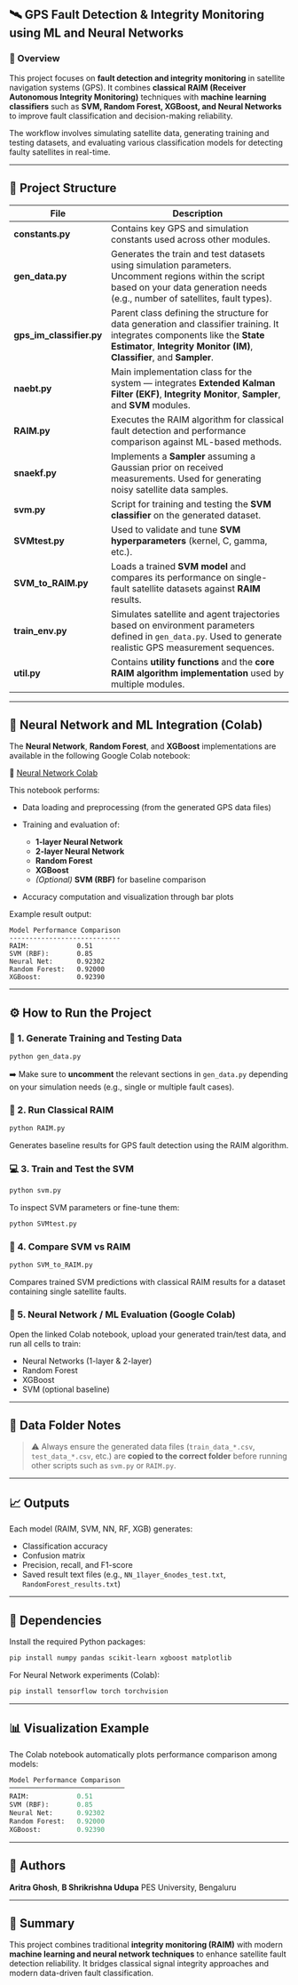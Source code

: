
## 🛰️ GPS Fault Detection & Integrity Monitoring using ML and Neural Networks

### 📘 Overview

This project focuses on **fault detection and integrity monitoring** in satellite navigation systems (GPS). It combines **classical RAIM (Receiver Autonomous Integrity Monitoring)** techniques with **machine learning classifiers** such as **SVM, Random Forest, XGBoost, and Neural Networks** to improve fault classification and decision-making reliability.

The workflow involves simulating satellite data, generating training and testing datasets, and evaluating various classification models for detecting faulty satellites in real-time.

---

## 🧩 Project Structure

| File                     | Description                                                                                                                                                                                          |
| ------------------------ | ---------------------------------------------------------------------------------------------------------------------------------------------------------------------------------------------------- |
| **constants.py**         | Contains key GPS and simulation constants used across other modules.                                                                                                                                 |
| **gen_data.py**          | Generates the train and test datasets using simulation parameters. <br>Uncomment regions within the script based on your data generation needs (e.g., number of satellites, fault types).            |
| **gps_im_classifier.py** | Parent class defining the structure for data generation and classifier training. It integrates components like the **State Estimator**, **Integrity Monitor (IM)**, **Classifier**, and **Sampler**. |
| **naebt.py**             | Main implementation class for the system — integrates **Extended Kalman Filter (EKF)**, **Integrity Monitor**, **Sampler**, and **SVM** modules.                                                     |
| **RAIM.py**              | Executes the RAIM algorithm for classical fault detection and performance comparison against ML-based methods.                                                                                       |
| **snaekf.py**            | Implements a **Sampler** assuming a Gaussian prior on received measurements. Used for generating noisy satellite data samples.                                                                       |
| **svm.py**               | Script for training and testing the **SVM classifier** on the generated dataset.                                                                                                                     |
| **SVMtest.py**           | Used to validate and tune **SVM hyperparameters** (kernel, C, gamma, etc.).                                                                                                                          |
| **SVM_to_RAIM.py**       | Loads a trained **SVM model** and compares its performance on single-fault satellite datasets against **RAIM** results.                                                                              |
| **train_env.py**         | Simulates satellite and agent trajectories based on environment parameters defined in `gen_data.py`. Used to generate realistic GPS measurement sequences.                                           |
| **util.py**              | Contains **utility functions** and the **core RAIM algorithm implementation** used by multiple modules.                                                                                              |

---

## 🤖 Neural Network and ML Integration (Colab)

The **Neural Network**, **Random Forest**, and **XGBoost** implementations are available in the following Google Colab notebook:

🔗 [Neural Network Colab](https://colab.research.google.com/drive/1pLewKTTS9Xe2bAenxXHcK5bzQkLSZcLb?usp=sharing)

This notebook performs:

* Data loading and preprocessing (from the generated GPS data files)
* Training and evaluation of:

  * **1-layer Neural Network**
  * **2-layer Neural Network**
  * **Random Forest**
  * **XGBoost**
  * *(Optional)* **SVM (RBF)** for baseline comparison
* Accuracy computation and visualization through bar plots

Example result output:

```
Model Performance Comparison
----------------------------
RAIM:            0.51
SVM (RBF):       0.85
Neural Net:      0.92302
Random Forest:   0.92000
XGBoost:         0.92390
```

---

## ⚙️ How to Run the Project

### 🧠 1. Generate Training and Testing Data

```bash
python gen_data.py
```

➡️ Make sure to **uncomment** the relevant sections in `gen_data.py` depending on your simulation needs (e.g., single or multiple fault cases).

### 🧭 2. Run Classical RAIM

```bash
python RAIM.py
```

Generates baseline results for GPS fault detection using the RAIM algorithm.

### 💻 3. Train and Test the SVM

```bash
python svm.py
```

To inspect SVM parameters or fine-tune them:

```bash
python SVMtest.py
```

### 🧩 4. Compare SVM vs RAIM

```bash
python SVM_to_RAIM.py
```

Compares trained SVM predictions with classical RAIM results for a dataset containing single satellite faults.

### 🧠 5. Neural Network / ML Evaluation (Google Colab)

Open the linked Colab notebook, upload your generated train/test data, and run all cells to train:

* Neural Networks (1-layer & 2-layer)
* Random Forest
* XGBoost
* SVM (optional baseline)

---

## 📂 Data Folder Notes

> ⚠️ Always ensure the generated data files (`train_data_*.csv`, `test_data_*.csv`, etc.) are **copied to the correct folder** before running other scripts such as `svm.py` or `RAIM.py`.

---

## 📈 Outputs

Each model (RAIM, SVM, NN, RF, XGB) generates:

* Classification accuracy
* Confusion matrix
* Precision, recall, and F1-score
* Saved result text files (e.g., `NN_1layer_6nodes_test.txt`, `RandomForest_results.txt`)

---

## 🧮 Dependencies

Install the required Python packages:

```bash
pip install numpy pandas scikit-learn xgboost matplotlib
```

For Neural Network experiments (Colab):

```bash
pip install tensorflow torch torchvision
```

---

## 📊 Visualization Example

The Colab notebook automatically plots performance comparison among models:

```python
Model Performance Comparison
─────────────────────────────
RAIM:            0.51
SVM (RBF):       0.85
Neural Net:      0.92302
Random Forest:   0.92000
XGBoost:         0.92390
```


---

## 🧠 Authors

**Aritra Ghosh**, **B Shrikrishna Udupa**
PES University, Bengaluru

---

## 🧩 Summary

This project combines traditional **integrity monitoring (RAIM)** with modern **machine learning and neural network techniques** to enhance satellite fault detection reliability.
It bridges classical signal integrity approaches and modern data-driven fault classification.


